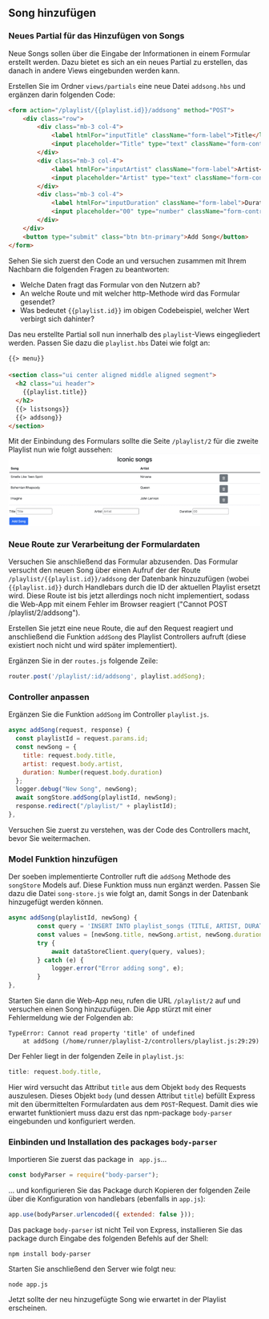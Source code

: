 ## Song hinzufügen

### Neues Partial für das Hinzufügen von Songs

Neue Songs sollen über die Eingabe der Informationen in einem Formular erstellt werden.
Dazu bietet es sich an ein neues Partial zu erstellen, das danach in andere Views eingebunden werden kann.

Erstellen Sie im Ordner `views/partials` eine neue Datei `addsong.hbs` und ergänzen darin folgenden Code:
~~~ html
<form action="/playlist/{{playlist.id}}/addsong" method="POST">
    <div class="row">
        <div class="mb-3 col-4">
            <label htmlFor="inputTitle" className="form-label">Title</label>
            <input placeholder="Title" type="text" className="form-control" id="inputTitle" name="title">
        </div>
        <div class="mb-3 col-4">
            <label htmlFor="inputArtist" className="form-label">Artist</label>
            <input placeholder="Artist" type="text" className="form-control" id="inputArtist" name="artist">
        </div>
        <div class="mb-3 col-4">
            <label htmlFor="inputDuration" className="form-label">Duration</label>
            <input placeholder="00" type="number" className="form-control" id="inputDuration" name="duration">
        </div>
    </div>
    <button type="submit" class="btn btn-primary">Add Song</button>
</form>
~~~

Sehen Sie sich zuerst den Code an und versuchen zusammen mit Ihrem Nachbarn die folgenden Fragen zu beantworten:

* Welche Daten fragt das Formular von den Nutzern ab?
* An welche Route und mit welcher http-Methode wird das Formular gesendet?
* Was bedeutet `{{playlist.id}}` im obigen Codebeispiel, welcher Wert verbirgt sich dahinter? 

Das neu erstellte Partial soll nun innerhalb des `playlist`-Views eingegliedert werden. Passen Sie dazu die `playlist.hbs` Datei
wie folgt an:

~~~ html
{{> menu}}

<section class="ui center aligned middle aligned segment">
  <h2 class="ui header">
    {{playlist.title}}
  </h2>
  {{> listsongs}}
  {{> addsong}}
</section>
~~~

Mit der Einbindung des Formulars sollte die Seite `/playlist/2` für die zweite Playlist nun wie folgt aussehen:
![img_2.png](img/img_2.png)

### Neue Route zur Verarbeitung der Formulardaten

Versuchen Sie anschließend das Formular abzusenden. Das Formular versucht den neuen Song über einen Aufruf der der Route `/playlist/{{playlist.id}}/addsong` der Datenbank hinzuzufügen (wobei `{{playlist.id}}` durch Handlebars durch die ID der aktuellen Playlist ersetzt wird. Diese Route ist bis jetzt allerdings noch nicht implementiert, sodass die Web-App mit einem Fehler im Browser reagiert ("Cannot POST /playlist/2/addsong").

Erstellen Sie jetzt eine neue Route, die auf den Request reagiert und anschließend die Funktion `addSong` des Playlist Controllers aufruft (diese existiert noch nicht und wird später implementiert).

Ergänzen Sie in der `routes.js` folgende Zeile:
~~~ js
router.post('/playlist/:id/addsong', playlist.addSong);
~~~
### Controller anpassen
Ergänzen Sie die Funktion `addSong` im Controller `playlist.js`.

~~~ js
async addSong(request, response) {
  const playlistId = request.params.id;
  const newSong = {
    title: request.body.title,
    artist: request.body.artist,
    duration: Number(request.body.duration)
  };
  logger.debug("New Song", newSong);
  await songStore.addSong(playlistId, newSong);
  response.redirect("/playlist/" + playlistId);
},
~~~

Versuchen Sie zuerst zu verstehen, was der Code des Controllers macht, bevor Sie weitermachen.

### Model Funktion hinzufügen

Der soeben implementierte Controller ruft die `addSong` Methode des `songStore` Models auf.
Diese Funktion muss nun ergänzt werden. Passen Sie dazu die Datei `song-store.js` wie folgt an, damit Songs in der Datenbank hinzugefügt werden können.

~~~ js
async addSong(playlistId, newSong) {
        const query = 'INSERT INTO playlist_songs (TITLE, ARTIST, DURATION, PLAYLIST_ID) VALUES($1, $2, $3, $4)';
        const values = [newSong.title, newSong.artist, newSong.duration, playlistId];
        try {
            await dataStoreClient.query(query, values);
        } catch (e) {
            logger.error("Error adding song", e);
        }
},
~~~

Starten Sie dann die Web-App neu, rufen die URL `/playlist/2` auf und versuchen einen Song hinzuzufügen. Die App stürzt mit einer Fehlermeldung wie der Folgenden ab:

```shell
TypeError: Cannot read property 'title' of undefined
    at addSong (/home/runner/playlist-2/controllers/playlist.js:29:29)
```

Der Fehler liegt in der folgenden Zeile in `playlist.js`:

```js
title: request.body.title,
```

Hier wird versucht das Attribut `title` aus dem Objekt `body` des Requests auszulesen. Dieses Objekt `body`  (und dessen Attribut `title`) befüllt Express mit den übermittelten Formulardaten aus dem `POST`-Request. Damit dies wie erwartet funktioniert muss dazu erst das npm-package `body-parser` eingebunden und konfiguriert werden. 

### Einbinden und Installation des packages `body-parser`

Importieren Sie zuerst das package in ` app.js`...

```js
const bodyParser = require("body-parser");
```

... und konfigurieren Sie das Package durch Kopieren der folgenden Zeile über die Konfiguration von handlebars (ebenfalls in `app.js`):

```js
app.use(bodyParser.urlencoded({ extended: false }));
```

Das package `body-parser` ist nicht Teil von Express, installieren Sie das package durch Eingabe des folgenden Befehls auf der Shell:

```shell
npm install body-parser
```

Starten Sie anschließend den Server wie folgt neu:

```shell
node app.js
```

Jetzt sollte der neu hinzugefügte Song wie erwartet in der Playlist erscheinen.
